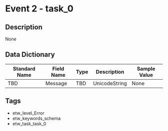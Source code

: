 # Event 2 - task_0

## Description
None

## Data Dictionary
|Standard Name|Field Name|Type|Description|Sample Value|
|---|---|---|---|---|
|TBD|Message|TBD|UnicodeString|None|None|

## Tags
* etw_level_Error
* etw_keywords_schema
* etw_task_task_0